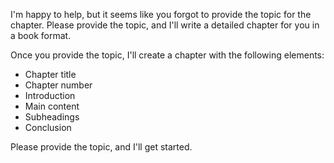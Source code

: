 I'm happy to help, but it seems like you forgot to provide the topic for the chapter. Please provide the topic, and I'll write a detailed chapter for you in a book format.

Once you provide the topic, I'll create a chapter with the following elements:

* Chapter title
* Chapter number
* Introduction
* Main content
* Subheadings
* Conclusion

Please provide the topic, and I'll get started.
